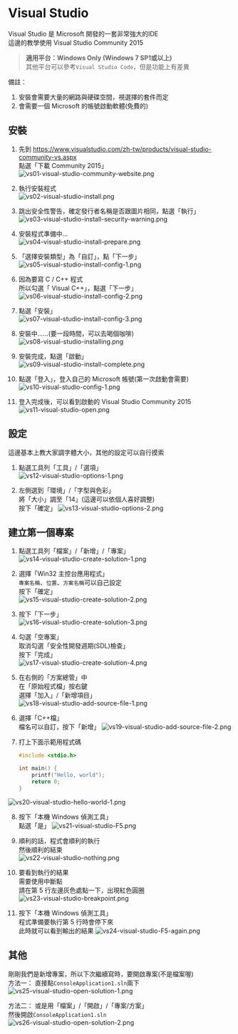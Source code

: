 # Visual Studio

Visual Studio 是 Microsoft 開發的一套非常強大的IDE  
這邊的教學使用 Visual Studio Community 2015  

> **適用平台：Windows Only (Windows 7 SP1或以上)**  
> 其他平台可以參考`Visual Studio Code`，但是功能上有差異

備註：  
1. 安裝會需要大量的網路與硬碟空間，視選擇的套件而定
2. 會需要一個 Microsoft 的帳號啟動軟體(免費的)

## 安裝
1. 先到 https://www.visualstudio.com/zh-tw/products/visual-studio-community-vs.aspx  
   點選「下載 Community 2015」  
![vs01-visual-studio-community-website.png](img/vs01-visual-studio-community-website.png)

2. 執行安裝程式  
![vs02-visual-studio-install.png](img/vs02-visual-studio-install.png)

3. 跳出安全性警告，確定發行者名稱是否跟圖片相同，點選「執行」  
![vs03-visual-studio-install-security-warning.png](img/vs03-visual-studio-install-security-warning.png)

4. 安裝程式準備中...  
![vs04-visual-studio-install-prepare.png](img/vs04-visual-studio-install-prepare.png)

5. 「選擇安裝類型」為「自訂」，點「下一步」  
![vs05-visual-studio-install-config-1.png](img/vs05-visual-studio-install-config-1.png)

6. 因為要寫 C / C++ 程式   
   所以勾選「 Visual C++」，點選「下一步」  
![vs06-visual-studio-install-config-2.png](img/vs06-visual-studio-install-config-2.png)

7. 點選「安裝」  
![vs07-visual-studio-install-config-3.png](img/vs07-visual-studio-install-config-3.png)

8. 安裝中......(要一段時間，可以去喝個咖啡)  
![vs08-visual-studio-installing.png](img/vs08-visual-studio-installing.png)
9. 安裝完成，點選「啟動」  
![vs09-visual-studio-install-complete.png](img/vs09-visual-studio-install-complete.png)

10. 點選「登入」，登入自己的 Microsoft 帳號(第一次啟動會需要)  
![vs10-visual-studio-config-1.png](img/vs10-visual-studio-config-1.png)

11. 登入完成後，可以看到啟動的 Visual Studio Community 2015  
![vs11-visual-studio-open.png](img/vs11-visual-studio-open.png)

## 設定
這邊基本上教大家調字體大小，其他的設定可以自行摸索
1. 點選工具列「工具」/「選項」  
![vs12-visual-studio-options-1.png](img/vs12-visual-studio-options-1.png)

2. 左側選到「環境」/「字型與色彩」  
   將「大小」調至「14」(這邊可以依個人喜好調整)  
   按下「確定」
![vs13-visual-studio-options-2.png](img/vs13-visual-studio-options-2.png)

## 建立第一個專案
1. 點選工具列「檔案」/「新增」/「專案」  
![vs14-visual-studio-create-solution-1.png](img/vs14-visual-studio-create-solution-1.png)

2. 選擇「Win32 主控台應用程式」  
   `專案名稱`、`位置`、`方案名稱`可以自己設定  
   按下「確定」  
![vs15-visual-studio-create-solution-2.png](img/vs15-visual-studio-create-solution-2.png)

3. 按下「下一步」  
![vs16-visual-studio-create-solution-3.png](img/vs16-visual-studio-create-solution-3.png)

4. 勾選「空專案」  
   取消勾選「安全性開發週期(SDL)檢查」  
   按下「完成」  
![vs17-visual-studio-create-solution-4.png](img/vs17-visual-studio-create-solution-4.png)

5. 在右側的「方案總管」中  
   在「原始程式檔」按右鍵  
   選擇「加入」/「新增項目」  
![vs18-visual-studio-add-source-file-1.png](img/vs18-visual-studio-add-source-file-1.png)

6. 選擇「C++檔」  
   檔名可以自訂，按下「新增」
![vs19-visual-studio-add-source-file-2.png](img/vs19-visual-studio-add-source-file-2.png)

7. 打上下面示範用程式碼  

    ```c++
    #include <stdio.h>

    int main() {
    	printf("Hello, world");
    	return 0;
    }
    ```  
![vs20-visual-studio-hello-world-1.png](img/vs20-visual-studio-hello-world-1.png)

8. 按下「本機 Windows 偵測工具」  
   點選「是」
![vs21-visual-studio-F5.png](img/vs21-visual-studio-F5.png)

9. 順利的話，程式會順利的執行  
   然後順利的結束  
![vs22-visual-studio-nothing.png](img/vs22-visual-studio-nothing.png)

10. 要看到執行的結果  
    需要使用中斷點  
    請在第 5 行左邊灰色處點一下，出現紅色圓圈
![vs23-visual-studio-breakpoint.png](img/vs23-visual-studio-breakpoint.png)

11. 按下「本機 Windows 偵測工具」  
    程式準備要執行第 5 行時會停下來  
    此時就可以看到輸出的結果
![vs24-visual-studio-F5-again.png](img/vs24-visual-studio-F5-again.png)

## 其他
剛剛我們是新增專案，所以下次繼續寫時，要開啟專案(不是檔案喔)  
方法一：
   直接點`ConsoleApplication1.sln`兩下
![vs25-visual-studio-open-solution-1.png](img/vs25-visual-studio-open-solution-1.png)

方法二：
   或是用「檔案」/「開啟」/「專案/方案」  
   然後開啟`ConsoleApplication1.sln`
![vs26-visual-studio-open-solution-2.png](img/vs26-visual-studio-open-solution-2.png)
